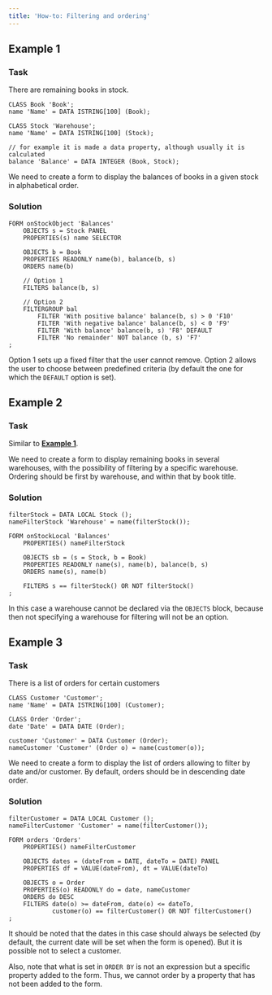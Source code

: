 ```yaml
---
title: 'How-to: Filtering and ordering'
---
```


## Example 1

### Task

There are remaining books in stock.

```lsf
CLASS Book 'Book';
name 'Name' = DATA ISTRING[100] (Book);

CLASS Stock 'Warehouse';
name 'Name' = DATA ISTRING[100] (Stock);

// for example it is made a data property, although usually it is calculated
balance 'Balance' = DATA INTEGER (Book, Stock); 
```

We need to create a form to display the balances of books in a given stock in alphabetical order.

### Solution

```lsf
FORM onStockObject 'Balances'
    OBJECTS s = Stock PANEL
    PROPERTIES(s) name SELECTOR

    OBJECTS b = Book
    PROPERTIES READONLY name(b), balance(b, s)
    ORDERS name(b)

    // Option 1
    FILTERS balance(b, s)

    // Option 2
    FILTERGROUP bal
        FILTER 'With positive balance' balance(b, s) > 0 'F10'
        FILTER 'With negative balance' balance(b, s) < 0 'F9'
        FILTER 'With balance' balance(b, s) 'F8' DEFAULT
        FILTER 'No remainder' NOT balance (b, s) 'F7'
;
```

Option 1 sets up a fixed filter that the user cannot remove. Option 2 allows the user to choose between predefined criteria (by default the one for which the `DEFAULT` option is set).

## Example 2

### Task

Similar to [**Example 1**](#example-1).

We need to create a form to display remaining books in several warehouses, with the possibility of filtering by a specific warehouse. Ordering should be first by warehouse, and within that by book title.

### Solution

```lsf
filterStock = DATA LOCAL Stock ();
nameFilterStock 'Warehouse' = name(filterStock());

FORM onStockLocal 'Balances'
    PROPERTIES() nameFilterStock

    OBJECTS sb = (s = Stock, b = Book)
    PROPERTIES READONLY name(s), name(b), balance(b, s)
    ORDERS name(s), name(b)

    FILTERS s == filterStock() OR NOT filterStock()
;
```

In this case a warehouse cannot be declared via the `OBJECTS` block, because then not specifying a warehouse for filtering will not be an option.

## Example 3

### Task

There is a list of orders for certain customers

```lsf
CLASS Customer 'Customer';
name 'Name' = DATA ISTRING[100] (Customer);

CLASS Order 'Order';
date 'Date' = DATA DATE (Order);

customer 'Customer' = DATA Customer (Order);
nameCustomer 'Customer' (Order o) = name(customer(o));
```

We need to create a form to display the list of orders allowing to filter by date and/or customer. By default, orders should be in descending date order.

### Solution

```lsf
filterCustomer = DATA LOCAL Customer ();
nameFilterCustomer 'Customer' = name(filterCustomer());

FORM orders 'Orders'
    PROPERTIES() nameFilterCustomer

    OBJECTS dates = (dateFrom = DATE, dateTo = DATE) PANEL
    PROPERTIES df = VALUE(dateFrom), dt = VALUE(dateTo)

    OBJECTS o = Order
    PROPERTIES(o) READONLY do = date, nameCustomer
    ORDERS do DESC
    FILTERS date(o) >= dateFrom, date(o) <= dateTo,
            customer(o) == filterCustomer() OR NOT filterCustomer()
;
```

It should be noted that the dates in this case should always be selected (by default, the current date will be set when the form is opened). But it is possible not to select a customer.

Also, note that what is set in `ORDER BY` is not an expression but a specific property added to the form. Thus, we cannot order by a property that has not been added to the form.
